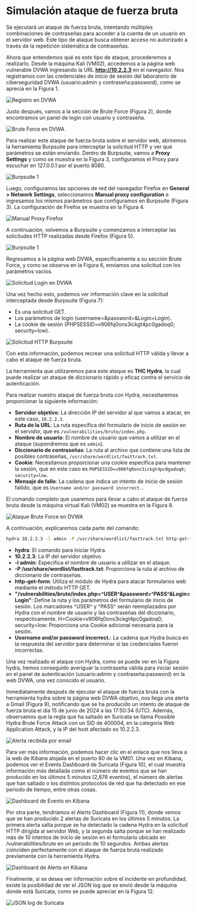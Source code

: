 # Simulación ataque de fuerza bruta

Se ejecutará un ataque de fuerza bruta, intentando múltiples combinaciones de contraseñas para acceder a la cuenta de un usuario en el servidor web. Este tipo de ataque busca obtener acceso no autorizado a través de la repetición sistemática de contraseñas.

Ahora que entendemos qué es este tipo de ataque, procederemos a realizarlo. Desde la máquina Kali (VM02), accedemos a la página web vulnerable DVWA ingresando la URL **http://10.2.2.3** en el navegador. Nos registramos con las credenciales de inicio de sesión del laboratorio de ciberseguridad DVWA (usuario:admin y contraseña:password), como se aprecia en la Figura 1.

![Registro en DVWA](../images/dvwaLogin.png)

Justo después, vamos a la sección de Brute Force (Figura 2), donde encontramos un panel de login con usuario y contraseña.

![Brute Force en DVWA](../images/brute_force_dvwa1.png)

Para realizar este ataque de fuerza bruta sobre el servidor web, abriremos la herramienta Burpsuite para interceptar la solicitud HTTP y ver qué parámetros se están enviando. Dentro de Burpsuite, vamos a **Proxy Settings** y como se muestra en la Figura 3, configuramos el Proxy para escuchar en 127.0.0.1 por el puerto 8080.

![Burpsuite 1](../images/burpsuite1.png)

Luego, configuramos las opciones de red del navegador Firefox en **General > Network Settings**, seleccionamos **Manual proxy configuration** e ingresamos los mismos parámetros que configuramos en Burpsuite (Figura 3). La configuración de Firefox se muestra en la Figura 4.

![Manual Proxy Firefox](../images/proxy1.png)

A continuación, volvemos a Burpsuite y comenzamos a interceptar las solicitudes HTTP realizadas desde Firefox (Figura 5).

![Burpsuite 1](../images/burpsuite2.png)

Regresamos a la página web DVWA, específicamente a su sección Brute Force, y como se observa en la Figura 6, enviamos una solicitud con los parámetros vacíos.

![Solicitud Login en DVWA](../images/brute_force_dvwa2.png)

Una vez hecho esto, podemos ver información clave en la solicitud interceptada desde Burpsuite (Figura 7):
- Es una solicitud GET.
- Los parámetros de login (username=&password=&Login=Login).
- La cookie de sesión (PHPSESSID=v906fq0ons3ickgt4pc0gadoq0; security=low).

![Solicitud HTTP Burpsuite](../images/burpsuite3.png)

Con esta información, podemos recrear una solicitud HTTP válida y llevar a cabo el ataque de fuerza bruta.

La herramienta que utilizaremos para este ataque es **THC Hydra**, la cual puede realizar un ataque de diccionario rápido y eficaz contra el servicio de autenticación.

Para realizar nuestro ataque de fuerza bruta con Hydra, necesitaremos proporcionar la siguiente información:

- **Servidor objetivo**: La dirección IP del servidor al que vamos a atacar, en este caso, `10.2.2.3`.
- **Ruta de la URL**: La ruta específica del formulario de inicio de sesión en el servidor, que es `/vulnerabilities/brute/index.php`.
- **Nombre de usuario**: El nombre de usuario que vamos a utilizar en el ataque (supondremos que es `admin`).
- **Diccionario de contraseñas**: La ruta al archivo que contiene una lista de posibles contraseñas, `/usr/share/wordlist/fasttrack.txt`.
- **Cookie**: Necesitamos proporcionar una cookie específica para mantener la sesión, que en este caso es `PHPSESSID=v906fq0ons3ickgt4pc0gadoq0; security=low`.
- **Mensaje de fallo**: La cadena que indica un intento de inicio de sesión fallido, que es `Username and/or password incorrect.`.

El comando completo que usaremos para llevar a cabo el ataque de fuerza bruta desde la máquina virtual Kali (VM02) se muestra en la Figura 8.

![Ataque Brute Force en DVWA](../images/hydra.png)

A continuación, explicaremos cada parte del comando:

```bash
hydra 10.2.2.3 -l admin -P /usr/share/wordlist/fasttrack.txt http-get-form "/vulnerabilities/brute/index.php:username=^USER^&password=^PASS^&Login=Login:H=Cookie:PHPSESSID=v906fq0ons3ickgt4pc0gadoq0; security=low:Username and/or password incorrect."
```
- **hydra**: El comando para iniciar Hydra.
- **10.2.2.3**: La IP del servidor objetivo.
- **-l admin**: Especifica el nombre de usuario a utilizar en el ataque.
- **-P /usr/share/wordlist/fasttrack.txt**: Proporciona la ruta al archivo de diccionario de contraseñas.
- **http-get-form**: Utiliza el módulo de Hydra para atacar formularios web mediante el método HTTP GET.
- **"/vulnerabilities/brute/index.php=^USER^&password=^PASS^&Login=Login"**: Define la ruta y los parámetros del formulario de inicio de sesión.  Los marcadores ^USER^ y ^PASS^ serán reemplazados por Hydra con el nombre de usuario y las contraseñas del diccionario, respectivamente. H=Cookie=v906fq0ons3ickgt4pc0gadoq0; security=low: Proporciona una Cookie adicional necesaria para la sesión.
- **Username and/or password incorrect.**: La cadena que Hydra busca en la respuesta del servidor para determinar si las credenciales fueron incorrectas.

Una vez realizado el ataque con Hydra, como se puede ver en la Figura hydra, hemos conseguido averiguar la contraseña válida para iniciar sesión en el panel de autenticación (usuario:admin y contraseña:password) en la web DVWA, una vez conocido el usuario.

Inmediatamente después de ejecutar el ataque de fuerza bruta con la herramienta hydra sobre la página web DVWA objetivo, nos llega una alerta a Gmail (Figura 9), notificando que se ha producido un intento de ataque de fuerza bruta el día 15 de junio de 2024 a las 17:50:34 (UTC). Además, observamos que la regla que ha saltado en Suricata se llama Possible Hydra Brute Force Attack con un SID de 400004, en la categoría Web Application Attack, y la IP del host afectado es 10.2.2.3.

![Alerta recibida por email](../images/brute_force_email.png)

Para ver más información, podemos hacer clic en el enlace que nos lleva a la web de Kibana alojada en el puerto 80 de la VM01. Una vez en Kibana, podemos ver el Events Dashboard de Suricata (Figura 10), el cual muestra información más detallada como el número de eventos que se han producido en los últimos 5 minutos (2,876 eventos), el número de alertas que han saltado o los distintos protocolos de red que ha detectado en ese periodo de tiempo, entre otras cosas.

![Dashboard de Events en Kibana](../images/brute_force_events.png)

Por otra parte, tendríamos el Alerts Dashboard (Figura 11), donde vemos que se han producido 2 alertas de Suricata en los últimos 5 minutos. La primera alerta salta porque se ha detectado la cadena Hydra en la solicitud HTTP dirigida al servidor Web, y la segunda salta porque se han realizado más de 10 intentos de inicio de sesión en el formulario ubicado en /vulnerabilities/brute en un periodo de 10 segundos. Ambas alertas coinciden perfectamente con el ataque de fuerza bruta realizado previamente con la herramienta Hydra.

![Dashboard de Alerts en Kibana](../images/brute_force_alerts.png)

Finalmente, si se desea ver información sobre el incidente en profundidad, existe la posibilidad de ver el JSON log que se envió desde la máquina donde está Suricata, como se puede apreciar en la Figura 12.

![JSON log de Suricata](../images/brute_force_json.png)
